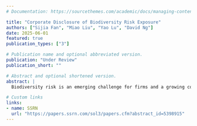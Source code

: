 ```yaml
---
# Documentation: https://sourcethemes.com/academic/docs/managing-content/

title: "Corporate Disclosure of Biodiversity Risk Exposure"
authors: ["Sijia Fan", "Miao Liu", "Yao Lu", "David Ng"]
date: 2025-06-01
featured: true
publication_types: ["3"]

# Publication name and optional abbreviated version.
publication: "Under Review"
publication_short: ""

# Abstract and optional shortened version.
abstract: |
  Biodiversity risk is an emerging challenge for firms and a growing concern for investors. We evaluate how companies disclose biodiversity risk exposure in their 10-K filings and how these disclosures shape investor perceptions. Using a two-step approach that combines natural language processing and large language models, we identify and classify voluntary disclosure of exposure to biodiversity risk as either direct (explicit acknowledgments of exposure) or indirect (implied exposure embedded in business discussions). We find that firms are more likely to disclose biodiversity risk exposure, particularly through direct disclosure, when institutional ownership is higher and when local stakeholder pressure intensifies. While managers tend to issue direct disclosures in response to information demand, investors react more strongly to indirect disclosures, especially when these disclosures appear for the first time. This divergence underscores a tension in disclosure preferences for exposure to emerging and rapidly evolving risks such as biodiversity: managers prioritize "reliability" and disclose only when confident, whereas investors value "relevance" and respond more strongly to timely, even if less definitive, signals.

# Custom links
links:
- name: SSRN
  url: "https://papers.ssrn.com/sol3/papers.cfm?abstract_id=5398915"
---
```

